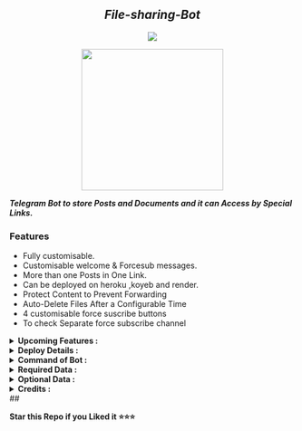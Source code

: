 <h2 align="Center"><b><i>File-sharing-Bot</i></b></h2>
<center><img src="https://files.catbox.moe/ufzpkn.jpg" ></center>
<p align="center">
  <a href="https://www.python.org">
    <img src="http://ForTheBadge.com/images/badges/made-with-python.svg" width ="250">
  </a> 
</p>


<b><i>Telegram Bot to store Posts and Documents and it can Access by Special Links.</i></b> 


### Features

- Fully customisable.
- Customisable welcome & Forcesub messages.
- More than one Posts in One Link.
- Can be deployed on heroku ,koyeb and render.
- Protect Content to Prevent Forwarding
- Auto-Delete Files After a Configurable Time
- 4 customisable force suscribe buttons
- To check Separate force subscribe channel 

<details><summary><b> Upcoming Features :</b></summary>
 ## What’s Next Going to add

These features are in the pipeline, and contributions from the community are welcome!


- [x] **Channel Join Request**
  Implement a feature that prompts users to join a specified Telegram channel before accessing the bot's functionalities.

- [x]  **Database search**
  This feature is used to search file from database by the user and get the file, for security of bot the file should be delete in certain time

- [x] **IN-Built fsub customize**
  This feature is used to change the force subscribe button by the Admin while bot was running
</details>

<details><summary><b> Deploy Details :</b></summary>
### Setup

- Add the bot to Database Channel with all permission
- Add bot to ForceSub channel as Admin with Invite Users via Link Permission if you enabled ForceSub 


#### Deploy in your VPS or Commandline
````bash
git clone https://github.com/Techfreak555/TF-File-store-bot
cd TF-File-store-bot
pip3 install -r requirements.txt
# <Create config.py appropriately>
python3 main.py
````
</details>

<details><summary><b> Command of Bot :</b></summary>
### Admin Commands

```
/start - start the bot or get posts

/batch - create link for more than one posts

/genlink - create link for one post

/users - view bot statistics

/broadcast - broadcast any messages to bot users

/stats - checking your bot uptime
```
</details>

<details><summary><b> Required Data :</b></summary>
### Variables

* `API_HASH` Your API Hash from my.telegram.org
* `APP_ID` Your API ID from my.telegram.org
* `TG_BOT_TOKEN` Your bot token from @BotFather
* `OWNER_ID` Must enter Your Telegram Id
* `CHANNEL_ID` Your Channel ID eg:- -100xxxxxxxx
* `DATABASE_URL` Your mongo db url
* `ADMINS` Optional: A space separated list of user_ids of Admins, they can only create links
* `START_MESSAGE` Optional: start message of bot, use HTML and <a href='https://github.com/Techfreak555/TF-File-store-bot/blob/main/README.md#start_message'>fillings</a>
* `START_PIC` Optional: URL or file path of the image to be sent as the start message
* `FORCE_SUB_MESSAGE`Optional:Force sub message of bot, use HTML and Fillings
* `FORCE_SUB_CHANNEL` Optional: ForceSub Channel ID, leave 0 if you want disable force sub
* `PROTECT_CONTENT` Optional: True if you need to prevent files from forwarding
* `AUTO_DELETE_TIME `  Set the time in seconds for automatic file deletion. Default is False, which disables auto-deletion.

### Extra Variables

* `AUTO_DELETE_MSG` put your custom deletion text if you want Setup Custom deletion messaeg,
* `AUTO_DEL_SUCCESS_MSG` Set your custom success message for when the file is successfully deleted
* `CUSTOM_CAPTION` put your Custom caption text if you want Setup Custom Caption, you can use HTML and <a href='https://github.com/Techfreak555/TF-File-store-bot/blob/main/README.md#custom_caption'>fillings</a> for formatting (only for documents)
* `DISABLE_CHANNEL_BUTTON` Put True to Disable Channel Share Button, Default if False
* `BOT_STATS_TEXT` put your custom text for stats command, use HTML and <a href='https://github.com/Techfreak555/TF-File-store-bot/blob/main/README.md#custom_stats'>fillings</a>
* `USER_REPLY_TEXT` put your text to show when user sends any message, use HTML
* `DATABASE_NAME` Your mongo db session name
</details>

<details><summary><b> Optional Data :</b></summary>
### Fillings
#### START_MESSAGE | FORCE_SUB_MESSAGE

* `{first}` - User first name
* `{last}` - User last name
* `{id}` - User ID
* `{mention}` - Mention the user
* `{username}` - Username

#### CUSTOM_CAPTION

* `{filename}` - file name of the Document
* `{previouscaption}` - Original Caption

#### CUSTOM_STATS

* `{uptime}` - Bot Uptime

</details>

<details><summary><b> Credits :</b></summary>
### Credits

- Telegram channel 👉<a href="https://t.me/tech_freak_tamil">Click here</a>

- Thanks To Dan For His Awsome [Libary](https://github.com/pyrogram/pyrogram)

### Licence
[![GNU GPLv3 Image](https://www.gnu.org/graphics/gplv3-127x51.png)](http://www.gnu.org/licenses/gpl-3.0.en.html)  

[FILE-SHARING-BOT](https://github.com/Techfreak555/TF-File-store-bot) is Free Software: You can use, study share and improve it at your
will. Specifically you can redistribute and/or modify it under the terms of the
[GNU General Public License](https://www.gnu.org/licenses/gpl.html) as
published by the Free Software Foundation, either version 3 of the License, or
(at your option) any later version. 

</details>
##

   **Star this Repo if you Liked it ⭐⭐⭐**

